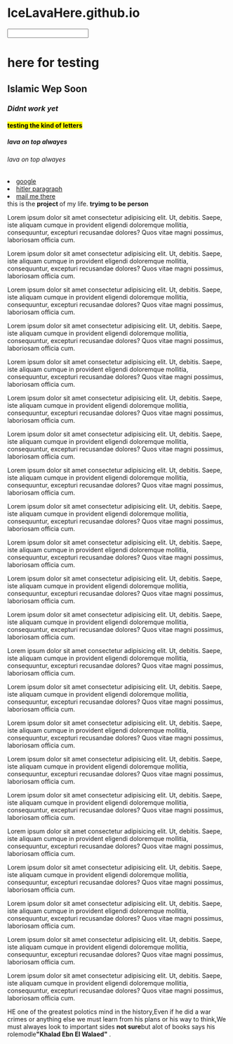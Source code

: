 # IceLavaHere.github.io
 <!DOCTYPE html>
<html>
 <head>
  <input type ="text" required> 
        <!-- bla bla bal -->
         <meta charset="UTF-8"/>
        <title>Lava.Project</title>
        <meta name="description" content="this is padge to learn">
         <!--this is comment-->
</head>
        <body>
            <!--h1-h6-->
    <h1>here for testing</h1>
    <h2>Islamic Wep Soon</h2>
    <h3><i>Didnt work yet</i></h3>
    <h4><mark>testing the kind of letters</mark></h4>
    <h5>lava on top alwayes</h5>
    <h6>lava on top alwayes</h6>
        <li> <a href="https://google.com" target="_blank" title="go to hell">google</a> </li>
        <li>  <a href="#osama" title="go to osama">hitler paragraph</a> </li>
        <li> 
        <a href="mail to:mhmdshyr102@gmail.com"> mail me there </a> </li>
        this is the <b> project </b> of my life. <strong>tryimg to be person</strong>
     <p>Lorem ipsum dolor sit amet consectetur adipisicing elit. Ut, debitis. Saepe, iste aliquam cumque in provident eligendi doloremque mollitia, consequuntur, excepturi recusandae dolores? Quos vitae magni possimus, laboriosam officia cum.</p>
     <p>Lorem ipsum dolor sit amet consectetur adipisicing elit. Ut, debitis. Saepe, iste aliquam cumque in provident eligendi doloremque mollitia, consequuntur, excepturi recusandae dolores? Quos vitae magni possimus, laboriosam officia cum.</p> 
     <p>Lorem ipsum dolor sit amet consectetur adipisicing elit. Ut, debitis. Saepe, iste aliquam cumque in provident eligendi doloremque mollitia, consequuntur, excepturi recusandae dolores? Quos vitae magni possimus, laboriosam officia cum.</p> 
     <p>Lorem ipsum dolor sit amet consectetur adipisicing elit. Ut, debitis. Saepe, iste aliquam cumque in provident eligendi doloremque mollitia, consequuntur, excepturi recusandae dolores? Quos vitae magni possimus, laboriosam officia cum.</p> 
     <p>Lorem ipsum dolor sit amet consectetur adipisicing elit. Ut, debitis. Saepe, iste aliquam cumque in provident eligendi doloremque mollitia, consequuntur, excepturi recusandae dolores? Quos vitae magni possimus, laboriosam officia cum.</p> 
     <p>Lorem ipsum dolor sit amet consectetur adipisicing elit. Ut, debitis. Saepe, iste aliquam cumque in provident eligendi doloremque mollitia, consequuntur, excepturi recusandae dolores? Quos vitae magni possimus, laboriosam officia cum.</p> 
     <p>Lorem ipsum dolor sit amet consectetur adipisicing elit. Ut, debitis. Saepe, iste aliquam cumque in provident eligendi doloremque mollitia, consequuntur, excepturi recusandae dolores? Quos vitae magni possimus, laboriosam officia cum.</p> 
     <p>Lorem ipsum dolor sit amet consectetur adipisicing elit. Ut, debitis. Saepe, iste aliquam cumque in provident eligendi doloremque mollitia, consequuntur, excepturi recusandae dolores? Quos vitae magni possimus, laboriosam officia cum.</p> 
     <p>Lorem ipsum dolor sit amet consectetur adipisicing elit. Ut, debitis. Saepe, iste aliquam cumque in provident eligendi doloremque mollitia, consequuntur, excepturi recusandae dolores? Quos vitae magni possimus, laboriosam officia cum.</p> 
     <p>Lorem ipsum dolor sit amet consectetur adipisicing elit. Ut, debitis. Saepe, iste aliquam cumque in provident eligendi doloremque mollitia, consequuntur, excepturi recusandae dolores? Quos vitae magni possimus, laboriosam officia cum.</p> 
     <p>Lorem ipsum dolor sit amet consectetur adipisicing elit. Ut, debitis. Saepe, iste aliquam cumque in provident eligendi doloremque mollitia, consequuntur, excepturi recusandae dolores? Quos vitae magni possimus, laboriosam officia cum.</p> 
     <p>Lorem ipsum dolor sit amet consectetur adipisicing elit. Ut, debitis. Saepe, iste aliquam cumque in provident eligendi doloremque mollitia, consequuntur, excepturi recusandae dolores? Quos vitae magni possimus, laboriosam officia cum.</p> 
     <p>Lorem ipsum dolor sit amet consectetur adipisicing elit. Ut, debitis. Saepe, iste aliquam cumque in provident eligendi doloremque mollitia, consequuntur, excepturi recusandae dolores? Quos vitae magni possimus, laboriosam officia cum.</p> 
     <p>Lorem ipsum dolor sit amet consectetur adipisicing elit. Ut, debitis. Saepe, iste aliquam cumque in provident eligendi doloremque mollitia, consequuntur, excepturi recusandae dolores? Quos vitae magni possimus, laboriosam officia cum.</p> 
     <p>Lorem ipsum dolor sit amet consectetur adipisicing elit. Ut, debitis. Saepe, iste aliquam cumque in provident eligendi doloremque mollitia, consequuntur, excepturi recusandae dolores? Quos vitae magni possimus, laboriosam officia cum.</p> 
     <p>Lorem ipsum dolor sit amet consectetur adipisicing elit. Ut, debitis. Saepe, iste aliquam cumque in provident eligendi doloremque mollitia, consequuntur, excepturi recusandae dolores? Quos vitae magni possimus, laboriosam officia cum.</p> 
     <p>Lorem ipsum dolor sit amet consectetur adipisicing elit. Ut, debitis. Saepe, iste aliquam cumque in provident eligendi doloremque mollitia, consequuntur, excepturi recusandae dolores? Quos vitae magni possimus, laboriosam officia cum.</p> 
     <p>Lorem ipsum dolor sit amet consectetur adipisicing elit. Ut, debitis. Saepe, iste aliquam cumque in provident eligendi doloremque mollitia, consequuntur, excepturi recusandae dolores? Quos vitae magni possimus, laboriosam officia cum.</p> 
     <p>Lorem ipsum dolor sit amet consectetur adipisicing elit. Ut, debitis. Saepe, iste aliquam cumque in provident eligendi doloremque mollitia, consequuntur, excepturi recusandae dolores? Quos vitae magni possimus, laboriosam officia cum.</p> 
     <p>Lorem ipsum dolor sit amet consectetur adipisicing elit. Ut, debitis. Saepe, iste aliquam cumque in provident eligendi doloremque mollitia, consequuntur, excepturi recusandae dolores? Quos vitae magni possimus, laboriosam officia cum.</p> 
     <p>Lorem ipsum dolor sit amet consectetur adipisicing elit. Ut, debitis. Saepe, iste aliquam cumque in provident eligendi doloremque mollitia, consequuntur, excepturi recusandae dolores? Quos vitae magni possimus, laboriosam officia cum.</p> 
     <p>Lorem ipsum dolor sit amet consectetur adipisicing elit. Ut, debitis. Saepe, iste aliquam cumque in provident eligendi doloremque mollitia, consequuntur, excepturi recusandae dolores? Quos vitae magni possimus, laboriosam officia cum.</p> 
     <p id="osama">HE one of the greatest polotics mind in the history,Even if he did a war crimes or anything else we must learn from his plans or his way to think,We must alwayes look to important sides <strong>not sure</strong>but alot of books says his rolemodle<strong>"Khalad Ebn El Walaed"</strong> .</p> 
     <img src="Screenshot 2025-04-18 031546.png" alt="">
     <img src="https://upload.wikimedia.org/wikipedia/commons/thumb/1/16/Adolf_Hitler_cropped_restored_3x4.jpg/250px-Adolf_Hitler_cropped_restored_3x4.jpg" alt="">
      <audio>
      <source src="Downloads/1.mp3" type="audio/mg"
      <source src="Downloads/1.wav" type="audio/mg"
      <source src="Downloads/1.ogg" type="audio/mg"
      Your browser does not support the audio element.
     </audio>
     <p>Lorem ipsum dolor sit amet consectetur adipisicing elit. Ut, debitis. Saepe, iste aliquam cumque in provident eligendi doloremque mollitia, consequuntur, excepturi recusandae dolores? Quos vitae magni possimus, laboriosam officia cum.</p> 
     <p>Lorem ipsum dolor sit amet consectetur adipisicing elit. Ut, debitis. Saepe, iste aliquam cumque in provident eligendi doloremque mollitia, consequuntur, excepturi recusandae dolores? Quos vitae magni possimus, laboriosam officia cum.</p> 
     <p>Lorem ipsum dolor sit amet consectetur adipisicing elit. Ut, debitis. Saepe, iste aliquam cumque in provident eligendi doloremque mollitia, consequuntur, excepturi recusandae dolores? Quos vitae magni possimus, laboriosam officia cum.</p> 
     <p>Lorem ipsum dolor sit amet consectetur adipisicing elit. Ut, debitis. Saepe, iste aliquam cumque in provident eligendi doloremque mollitia, consequuntur, excepturi recusandae dolores? Quos vitae magni possimus, laboriosam officia cum.</p> 
      <TAble>
 <caption>Students Marks</caption>
    <thead>
        <TR>
          <TD>FRIST</TD>
          <TD>LAST</TD>
          <TD>Marks</TD>
        </TR>
    </thead>
         <Tbody>
          <tr>
            <td>Lava</td>
            <td>Lava light</td>
            <td>40</td>
         </tr>
    </Tbody>
    <tfoot>
      <tr>
       <td>highest</td>
        <td>lowest</td>
        <td>from 80</td>
      </tr>
    </tfoot>
         

      </TAble>
 <h1>The goals</h1>
  <ul>
    <li>HTml</li>
    <li> CSS</li>
    <li> JS
     <ul>
      <li>Angular</li>
      <li>Reactjs</li>
      <li>Vuejs</li>
     </ul>

    </li>
  </ul>

       </body>
</html>
